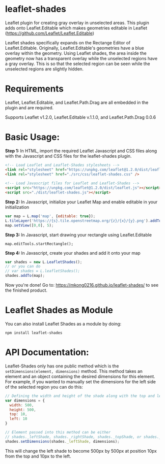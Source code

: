 # leaflet-shades
Leaflet plugin for creating gray overlay in unselected areas.
This plugin adds onto Leaflet.Editable which makes geometries editable in Leaflet (https://github.com/Leaflet/Leaflet.Editable)

Leaflet shades specifically expands on the Rectange Editor of Leaflet.Editable. 
Originally, Leaflet.Editable's geometries have a blue overlay within the geometry. 
Using Leaflet shades, the area inside the geometry now has a transparent overlay while the unselected regions have a gray overlay. This is so that the selected region can be seen while the unselected regions are slightly hidden. 

# Requirements 
Leaflet, Leaflet.Editable, and Leaflet.Path.Drag are all embedded in the plugin and are required. 

Supports Leaflet v1.2.0, Leaflet.Editable v.1.1.0, and Leaflet.Path.Drag 0.0.6

# Basic Usage: 
<b> Step 1: </b> In HTML, import the required Leaflet Javascript and CSS files along with the Javascript and CSS files for the leaflet-shades plugin. 

```html
<!-- Load Leaflet and Leaflet-Shades stylesheets -->
<link rel="stylesheet" href="https://unpkg.com/leaflet@1.2.0/dist/leaflet.css" />
<link rel="stylesheet" href="./src/css/leaflet-shades.css" />
 
<!-- Load Javascript files for Leaflet and Leaflet-Shades -->
<script src="https://unpkg.com/leaflet@1.2.0/dist/leaflet.js"></script>
<script src="./dist/leaflet-shades.js"></script>
```

<b> Step 2: </b> In Javascript, initialize your Leaflet Map and enable editable in your initialization

```javascript
var map = L.map('map', {editable: true});
L.tileLayer('https://{s}.tile.openstreetmap.org/{z}/{x}/{y}.png').addTo(map);
map.setView([0,0], 5);
```

<b> Step 3: </b> In Javascript, start drawing your rectangle using Leaflet.Editable 
```
map.editTools.startRectangle();
```

<b> Step 4: </b> In Javascript, create your shades and add it onto your map 

```javascript
var shades = new L.LeafletShades();
// or you can do 
// var shades = L.leafletShades();
shades.addTo(map); 
```

Now you're done! Go to: https://mkong0216.github.io/leaflet-shades/ to see the finished product. 

# Leaflet Shades as Module 
You can also install Leaflet Shades as a module by doing: <br/>

```
npm install leaflet-shades
```

# API Documentation: 
Leaflet-Shades only has one public method which is the `setDimensions(element, dimensions)` method. 
This method takes an element and an object containing the desired dimensions for this element. 
For example, if you wanted to manually set the dimensions for the left side of the selected region you can do this:

```javascript
// Defining the width and height of the shade along with the top and left position of the shade
var dimensions = {
  width: 500,
  height: 500,
  top: 10,
  left: 10
}

// Element passed into this method can be either 
// shades._leftShade, shades._rightShade, shades._topShade, or shades._bottomShade 
shades.setDimensions(shades._leftShade, dimensions);
```
This will change the left shade to become 500px by 500px at position 10px from the top and 10px to the left.

